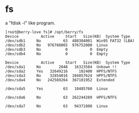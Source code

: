 # fs
a "fdisk -l" like program.

	[root@berry-love fs]# /opt/berry/fs 
	Device			Active     Start   Size(KB)  System Type
	/dev/sdb1	  No          63  488384001  Win95 FAT32 (LBA)
	/dev/sdb2	  No   976768065  976752000  Linux
	/dev/sdb3	  No           0          0  Empty
	/dev/sdb4	  No           0          0  Empty

	Device			Active     Start   Size(KB)  System Type
	/dev/sda1	  No        2048   16323584  Unkown !!
	/dev/sda2	  Yes   32649216     102400  HPFS/NTFS
	/dev/sda3	  No    32854016  104857624  HPFS/NTFS
	/dev/sda4	  No   242569264  367101952  Extended

	/dev/sda5	  Yes         63   10485760  Linux

	/dev/sda6	  No          63  262244289  HPFS/NTFS

	/dev/sda7	  No          63   94371808  Linux

